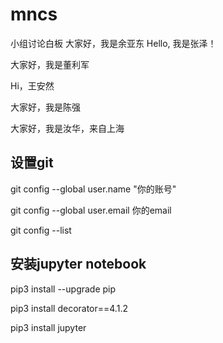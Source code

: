 # mncs
小组讨论白板
大家好，我是余亚东
Hello, 我是张泽！

大家好，我是董利军

Hi，王安然

大家好，我是陈强

大家好，我是汝华，来自上海

## 设置git
git config --global user.name "你的账号"

git config --global user.email 你的email

git config --list

## 安装jupyter notebook

pip3 install --upgrade pip

pip3 install decorator==4.1.2

pip3 install jupyter
